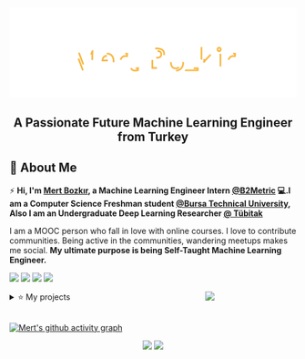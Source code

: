 <img src="./Mert.svg"></img>  

<h2 align="center">A Passionate Future Machine Learning Engineer from Turkey</h2>

## 📖  About Me
⚡ **Hi, I'm [Mert Bozkır](https://www.linkedin.com/in/mertbozkir/), a Machine Learning Engineer Intern [@B2Metric](https://b2metric.com/) 💻.I am a Computer Science Freshman student [@Bursa Technical University](https://btu.edu.tr/), Also I am an Undergraduate Deep Learning Researcher [@ Tübitak](https://www.tubitak.gov.tr/)**

I am a MOOC person who fall in love with online courses.
I love to contribute communities. Being active in the communities, wandering meetups makes me social.
**My ultimate purpose is being Self-Taught Machine Learning Engineer.**

[![](https://img.shields.io/badge/medium-%2312100E.svg?&style=for-the-badge&logo=medium&logoColor=white)](https://medium.com/@mert.bozkirr)
[![](https://img.shields.io/badge/Kaggle-%2312100E.svg?&style=for-the-badge&logo=kaggle&logoColor=white)](https://www.kaggle.com/mertbozkr)
[![](https://img.shields.io/badge/linkedin-%230077B5.svg?&style=for-the-badge&logo=linkedin&logoColor=white)](https://www.linkedin.com/in/mertbozkir/)
[![](https://img.shields.io/badge/twitter-%231DA1F2.svg?&style=for-the-badge&logo=twitter&logoColor=white)](https://twitter.com/mertbozkirr/)


 <img align="right" src="https://media.giphy.com/media/LoBSGLlkRVWnd6SdxN/giphy.gif" width="160">
 
 <details><summary>⭐ My projects</summary> 
	
* [Easy, Useful, and Fast Collaboration Clock](https://github.com/mertbozkir/CollaboClock) - 🛰  **Future**
* [Riga Face GAN]() - **Coming** 👦
* [PresentX - GPT-3 Based Latex Code Presentation Maker](https://github.com/mertbozkir/PresentX)  🪐
* [MIT Deep Learning Lab 1: Music Generation with RNNs](https://github.com/mertbozkir/Music_Generation_RNNs)  🎶
* [Generating Fabric Pattern with Deep Learning](https://www.tubitak.gov.tr/tr/burslar/lisans/burs-programlari/icerik-2209-b-sanayiye-yonelik-lisans-arastirma-projeleri-destegi-programi) - **Working** ✨
* [Advertisement Classification Project]() - **Wait for Publishing Article** 💻

</details>

<br/>  

 [![Mert's github activity graph](https://activity-graph.herokuapp.com/graph?username=mertbozkir&theme=react-dark)](https://git.io/mertbozkir)
<p align="center">
	
  <img width="48%" src="https://github-readme-stats.vercel.app/api?username=mertbozkir&show_icons=true&theme=tokyonight" />
  <img width="48%" src="https://github-readme-streak-stats.herokuapp.com/?user=mertbozkir&theme=tokyonight" />
</p>
